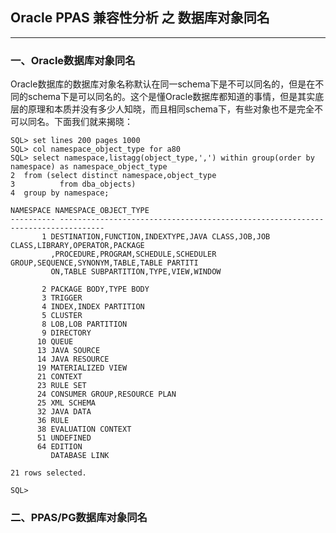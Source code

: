 ## Oracle PPAS 兼容性分析 之 数据库对象同名
---
### 一、Oracle数据库对象同名
   Oracle数据库的数据库对象名称默认在同一schema下是不可以同名的，但是在不同的schema下是可以同名的。这个是懂Oracle数据库都知道的事情，但是其实底层的原理和本质并没有多少人知晓，而且相同schema下，有些对象也不是完全不可以同名。下面我们就来揭晓：
  ```
SQL> set lines 200 pages 1000
SQL> col namespace_object_type for a80
SQL> select namespace,listagg(object_type,',') within group(order by namespace) as namespace_object_type
  2  from (select distinct namespace,object_type 
  3          from dba_objects) 
  4  group by namespace;

 NAMESPACE NAMESPACE_OBJECT_TYPE
---------- --------------------------------------------------------------------------------
         1 DESTINATION,FUNCTION,INDEXTYPE,JAVA CLASS,JOB,JOB CLASS,LIBRARY,OPERATOR,PACKAGE
           ,PROCEDURE,PROGRAM,SCHEDULE,SCHEDULER GROUP,SEQUENCE,SYNONYM,TABLE,TABLE PARTITI
           ON,TABLE SUBPARTITION,TYPE,VIEW,WINDOW

         2 PACKAGE BODY,TYPE BODY
         3 TRIGGER
         4 INDEX,INDEX PARTITION
         5 CLUSTER
         8 LOB,LOB PARTITION
         9 DIRECTORY
        10 QUEUE
        13 JAVA SOURCE
        14 JAVA RESOURCE
        19 MATERIALIZED VIEW
        21 CONTEXT
        23 RULE SET
        24 CONSUMER GROUP,RESOURCE PLAN
        25 XML SCHEMA
        32 JAVA DATA
        36 RULE
        38 EVALUATION CONTEXT
        51 UNDEFINED
        64 EDITION
           DATABASE LINK

21 rows selected.

SQL>
  ```


### 二、PPAS/PG数据库对象同名
